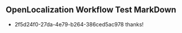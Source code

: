## OpenLocalization Workflow Test MarkDown
* 2f5d24f0-27da-4e79-b264-386ced5ac978 
thanks!<!--HONumber=Mar16_HO3-->

